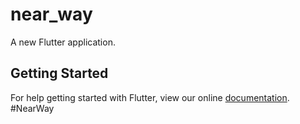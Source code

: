 # near_way

A new Flutter application.

## Getting Started

For help getting started with Flutter, view our online
[documentation](https://flutter.io/).
#NearWay
